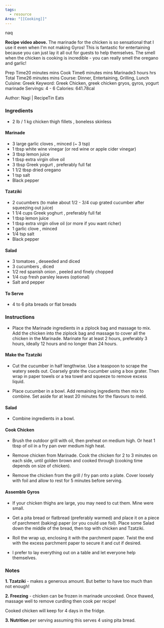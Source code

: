 ```yaml
---
tags:
  - resource
Area: "[[Cooking]]"
---
```

naq

**Recipe video above.** The marinade for the chicken is so sensational that I use it even when I'm not making Gyros! This is fantastic for entertaining because you can just lay it all out for guests to help themselves. The smell when the chicken is cooking is incredible - you can really smell the oregano and garlic!

Prep Time20 minutes mins
Cook Time6 minutes mins
Marinade3 hours hrs
Total Time26 minutes mins
Course: Dinner, Entertaining, Grilling, Lunch
Cuisine: Greek
Keyword: Greek Chicken, greek chicken gryos, gyros, yogurt marinade
Servings: 4 - 6
Calories: 641.78cal

Author: Nagi | RecipeTin Eats

### Ingredients

- 2 lb / 1 kg chicken thigh fillets , boneless skinless

#### Marinade

- 3 large garlic cloves , minced (~ 3 tsp)
- 1 tbsp white wine vinegar (or red wine or apple cider vinegar)
- 3 tbsp lemon juice
- 1 tbsp extra virgin olive oil
- 3 tbsp Greek yogurt , preferably full fat
- 1 1/2 tbsp dried oregano
- 1 tsp salt
- Black pepper

#### Tzatziki

- 2 cucumbers (to make about 1/2 - 3/4 cup grated cucumber after squeezing out juice)
- 1 1/4 cups Greek yoghurt , preferably full fat
- 1 tbsp lemon juice
- 1 tbsp extra virgin olive oil (or more if you want richer)
- 1 garlic clove , minced
- 1/4 tsp salt
- Black pepper

#### Salad

- 3 tomatoes , deseeded and diced
- 3 cucumbers , diced
- 1/2 red spanish onion , peeled and finely chopped
- 1/4 cup fresh parsley leaves (optional)
- Salt and pepper

#### To Serve

- 4 to 6 pita breads or flat breads

### Instructions

- Place the Marinade ingredients in a ziplock bag and massage to mix. Add the chicken into the ziplock bag and massage to cover all the chicken in the Marinade. Marinate for at least 2 hours, preferably 3 hours, ideally 12 hours and no longer than 24 hours.
    

#### Make the Tzatziki

- Cut the cucumber in half lengthwise. Use a teaspoon to scrape the watery seeds out. Coarsely grate the cucumber using a box grater. Then wrap in paper towels or a tea towel and squeeze to remove excess liquid.
    
- Place cucumber in a bowl. Add remaining ingredients then mix to combine. Set aside for at least 20 minutes for the flavours to meld.
    

#### Salad

- Combine ingredients in a bowl.
    

#### Cook Chicken

- Brush the outdoor grill with oil, then preheat on medium high. Or heat 1 tbsp of oil in a fry pan over medium high heat.
    
- Remove chicken from Marinade. Cook the chicken for 2 to 3 minutes on each side, until golden brown and cooked through (cooking time depends on size of chicken).
    
- Remove the chicken from the grill / fry pan onto a plate. Cover loosely with foil and allow to rest for 5 minutes before serving.
    

#### Assemble Gyros

- If your chicken thighs are large, you may need to cut them. Mine were small.
    
- Get a pita bread or flatbread (preferably warmed) and place it on a piece of parchment (baking) paper (or you could use foil). Place some Salad down the middle of the bread, then top with chicken and Tzatziki.
    
- Roll the wrap up, enclosing it with the parchment paper. Twist the end with the excess parchment paper to secure it and cut if desired.
    
- I prefer to lay everything out on a table and let everyone help themselves.
    

### Notes

**1. Tzatziki** - makes a generous amount. But better to have too much than not enough!

**2. Freezing** - chicken can be frozen in marinade uncooked. Once thawed, massage well to remove curdling then cook per recipe!

Cooked chicken will keep for 4 days in the fridge.

**3. Nutrition** per serving assuming this serves 4 using pita bread.
